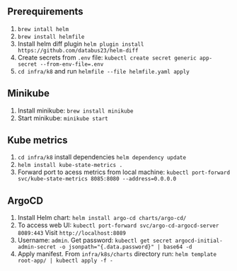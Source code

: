 ## Prerequirements

1. `brew intall helm`
2. `brew install helmfile`
3. Install helm diff plugin `helm plugin install https://github.com/databus23/helm-diff`
4. Create secrets from `.env` file: `kubectl create secret generic app-secret --from-env-file=.env`
5. `cd infra/k8` and run `helmfile --file helmfile.yaml apply`

## Minikube

1. Install minikube: `brew install minikube`
2. Start minikube: `minikube start`

## Kube metrics

1. `cd infra/k8` install dependencies `helm dependency update`
2. `helm install kube-state-metrics .`
3. Forward port to acess metrics from local machine: `kubectl port-forward svc/kube-state-metrics 8085:8080 --address=0.0.0.0`

## ArgoCD

1. Install Helm chart: `helm install argo-cd charts/argo-cd/`
2. To access web UI: `kubectl port-forward svc/argo-cd-argocd-server 8089:443`
Visit `http://localhost:8089`
3. Username: `admin`.
Get password: `kubectl get secret argocd-initial-admin-secret -o jsonpath="{.data.password}" | base64 -d`
4. Apply manifest. From `infra/k8s/charts` directory run: `helm template root-app/ | kubectl apply -f -`
